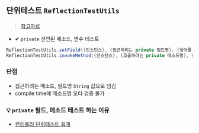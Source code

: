 ## 단위테스트 `ReflectionTestUtils`
> [참고자료](https://dncjf64.tistory.com/314)
- ✔ `private` 선언된 메소드, 변수 테스트 


```java
ReflectionTestUtils.setField({인스턴스}, {접근하려는 private 필드명}, {넣어줄 데이터 값});
ReflectionTestUtils.invokeMethod({인스턴스}, {호출하려는 private 메소드명}, {인자1}, {인자 2}, ...);
```


### 단점
- 접근하려는 메소드, 필드명 `String` 값으로 넘김
- compile time에 메소드명 오타 검증 불가

### 💡 `private` 필드, 메소드 테스트 하는 이유 
- [컨트롤러 단위테스트 쉽게](https://starplatina.tistory.com/entry/ReflectionTestUtils-%EB%A1%9C-%EC%BB%A8%ED%8A%B8%EB%A1%A4%EB%9F%AC-%ED%85%8C%EC%8A%A4%ED%8A%B8%EB%A5%BC-%EC%89%BD%EA%B2%8C)
